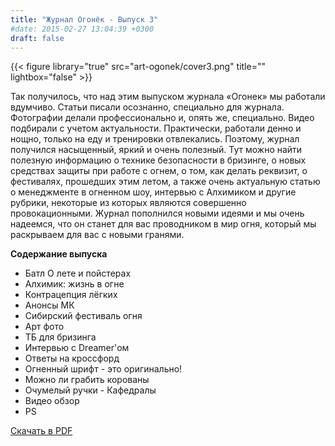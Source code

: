 ```yaml
---
title: "Журнал Огонёк - Выпуск 3"
#date: 2015-02-27 13:04:39 +0300
draft: false
---
```


{{< figure library="true" src="art-ogonek/cover3.png" title="" lightbox="false" >}}

Так получилось, что над этим выпуском журнала «Огонек» мы работали вдумчиво. Статьи писали осознанно, специально для журнала. Фотографии делали профессионально и, опять же, специально. Видео подбирали с учетом актуальности. Практически, работали денно и нощно, только на еду и тренировки отвлекались. Поэтому, журнал получился насыщенный, яркий и очень полезный. Тут можно найти полезную информацию о технике безопасности в бризинге, о новых средствах защиты при работе с огнем, о том, как делать реквизит, о фестивалях, прошедших этим летом, а также очень актуальную статью о менеджменте в огненном шоу, интервью с Алхимиком и другие рубрики, некоторые из которых являются совершенно провокационными. Журнал пополнился новыми идеями и мы очень надеемся, что он станет для вас проводником в мир огня, который мы раскрываем для вас с новыми гранями.

**Содержание выпуска**

- Батл О лете и пойстерах
- Алхимик: жизнь в огне
- Контрацепция лёгких
- Анонсы МК
- Сибирский фестиваль огня
- Арт фото
- ТБ для бризинга
- Интервью с Dreamer'ом
- Ответы на кроссфорд
- Огненный шрифт - это оригинально!
- Можно ли грабить корованы
- Очумелый ручки - Кафедралы
- Видео обзор
- PS

[Скачать в PDF](/files/Ogonek-Volume-3.pdf)

